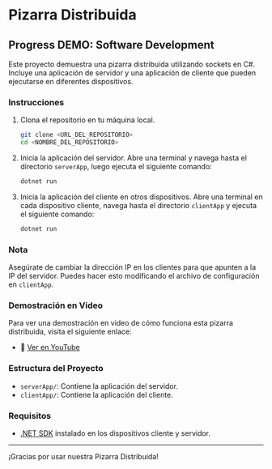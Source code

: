 # Pizarra Distribuida

## Progress DEMO: Software Development

Este proyecto demuestra una pizarra distribuida utilizando sockets en C#. Incluye una aplicación de servidor y una aplicación de cliente que pueden ejecutarse en diferentes dispositivos.

### Instrucciones

1. Clona el repositorio en tu máquina local.
    ```bash
    git clone <URL_DEL_REPOSITORIO>
    cd <NOMBRE_DEL_REPOSITORIO>
    ```

2. Inicia la aplicación del servidor. Abre una terminal y navega hasta el directorio `serverApp`, luego ejecuta el siguiente comando:
    ```bash
    dotnet run
    ```

3. Inicia la aplicación del cliente en otros dispositivos. Abre una terminal en cada dispositivo cliente, navega hasta el directorio `clientApp` y ejecuta el siguiente comando:
    ```bash
    dotnet run
    ```

### Nota

Asegúrate de cambiar la dirección IP en los clientes para que apunten a la IP del servidor. Puedes hacer esto modificando el archivo de configuración en `clientApp`.

### Demostración en Video

Para ver una demostración en video de cómo funciona esta pizarra distribuida, visita el siguiente enlace:
- 🎥 [Ver en YouTube](https://www.youtube.com/watch?v=-WBaBFFRW2w)

### Estructura del Proyecto

- `serverApp/`: Contiene la aplicación del servidor.
- `clientApp/`: Contiene la aplicación del cliente.

### Requisitos

- [.NET SDK](https://dotnet.microsoft.com/download) instalado en los dispositivos cliente y servidor.

---

¡Gracias por usar nuestra Pizarra Distribuida!

